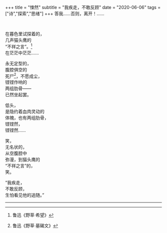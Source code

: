 +++
title = "悚然"
subtitle = "我疾走，不敢反顾"
date = "2020-06-06"
tags = ["诗","探索","思绪"]
+++
答我……否则，离开！……

<!--more-->
<br>

在暮色里试探着的，<br>
几声猫头鹰的<br>
“不祥之言”。[^1]<br>
在茫茫中茫茫……<br>

永无定型的，<br>
腹腔俱空的<br>
死尸[^2]，不愿成尘，<br>
铿铿作响的<br>
两组肋骨——<br>
已然坐起罢。<br>

低头，<br>
是隐约着血肉灵动的<br>
体魄，也有两组肋骨，<br>
铿铿然，<br>
铿铿然……<br>

笑，<br>
无名状的，<br>
从空腹腔中<br>
弥漫，到猫头鹰的<br>
“不祥之言”的，<br>
笑。<br>

“我疾走，<br>
不敢反顾，<br>
生怕看见他的追随。”<br>

---
[^1]:鲁迅《野草·希望》
[^2]:鲁迅《野草·墓碣文》
